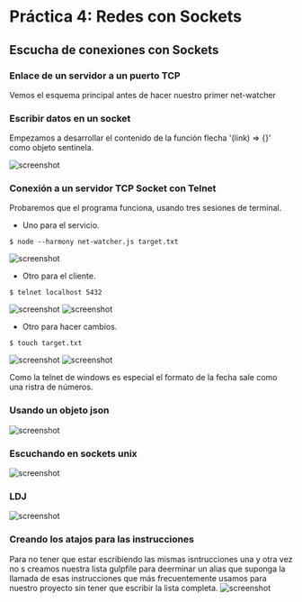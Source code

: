 # Práctica 4: Redes con Sockets

## Escucha de conexiones con Sockets
### Enlace de un servidor a un puerto TCP
Vemos el esquema principal antes de hacer nuestro primer net-watcher

### Escribir datos en un socket
Empezamos a desarrollar el contenido de la función flecha '(link) => {}' como objeto sentinela.

![screenshot](https://i.gyazo.com/e70e4beb002129dc33a49ad3a0332acb.png)

### Conexión a un servidor TCP Socket con Telnet
Probaremos que el programa funciona, usando tres sesiones de terminal.
* Uno para el servicio.
```console
$ node --harmony net-watcher.js target.txt
```
![screenshot](https://i.gyazo.com/0f2953f57b2e7133f115420245c98be2.png)
* Otro para el cliente.
```console
$ telnet localhost 5432
```
![screenshot](https://i.imgur.com/J4ikLoV.png)
![screenshot](https://i.gyazo.com/80f3b1c943e523970a4ea9e68686bd48.png)

* Otro para hacer cambios.
```console
$ touch target.txt
```
![screenshot](https://i.gyazo.com/d1d7a97eed00e612f43110c49aa35e79.png)
![screenshot](https://i.gyazo.com/fc72a87a525b45396773ba73c59baa38.png)

Como la telnet de windows es especial el formato de la fecha sale como una ristra de números.

### Usando un objeto json
![screenshot](https://i.gyazo.com/f18a1faf2c2032aab82a9fa2a31e8f81.png)

### Escuchando en sockets unix
![screenshot](https://i.gyazo.com/7f22ffa0aabd6bcaedf6e01644cd2e1e.png)

### LDJ
![screenshot](https://i.gyazo.com/50304b72f0b02766328b793919032363.png)

### Creando los atajos para las instrucciones
Para no tener que estar escribiendo las mismas isntrucciones una y otra vez no s creamos nuestra lista gulpfile para deerminar un alias que suponga la llamada de esas instrucciones que más frecuentemente usamos para nuestro proyecto sin tener que escribir la lista completa.
![screenshot](https://i.gyazo.com/709e9ebf8fe70e990805c29467faec57.png)

